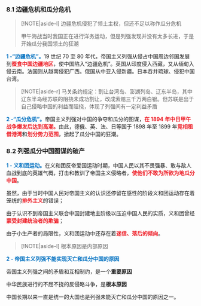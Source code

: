 
### 8.1 边疆危机和瓜分危机
> [!NOTE|aside-l] 
> 边疆危机侵犯了领土主权，但还不足以称作瓜分危机
> 
> 甲午海战当时我国正在进行洋务运动，但是列强发现并没有太多长进，于是开始瓜分我国领土的狂潮

<font style = "color:#0070C0"><b>1 -“边疆危机”。</b></font>19 世纪 70 至 80 年代，帝国主义列强从侵占中国周边邻国发展到<font style = "color:#EE1C25"><b>蚕食中国边疆地区</b></font>，使中国陷入“边疆危机”。英国从印度侵入西藏，又从缅甸入侵云南。法国则从越南侵犯广西。俄国从中亚入侵新疆。日本吞并琉球、侵犯中国台湾。
> [!NOTE|aside-r] 
> 马关条约规定：割让台湾岛、澎湖列岛、辽东半岛，其中辽东半岛经苏联的阻挠未成功割让，改成索赔三千万两白银。但苏联是出于自己侵略中国的利益而阻挠，体现了列强间有一定利益矛盾

<font style = "color:#0070C0"><b>2 -“瓜分危机”。</b></font>帝国主义列强对中国的争夺和瓜分的图谋，<font style = "color:#EE1C25"><b>在 1894 年中日甲午战争爆发后达到高潮。</b></font>由此，德俄、英、法、日等国于 1898 年至 1899 年<font style = "color:#EE1C25"><b>竞相租借港湾</b></font>和<font style = "color:#EE1C25"><b>划分势力范围</b></font>，掀起了瓜分中国的狂潮。

### 8.2 列强瓜分中国图谋的破产

<font style = "color:#0070C0"><b>1 - 义和团运动。</b></font>在义和团反帝爱国运动时期，中国人民以其不畏强暴、敢与敌人血战到底的英雄气概，打击和教训了帝国主义侵略者，<font style = "color:#EE1C25"><b>使他们不敢为所欲为地瓜分中国</b></font>。

虽然，由于当时中国人民对帝国主义的认识还停留在感性的阶段义和团运动存在着笼统的<font style = "color:#EE1C25"><b>排外主义</b></font>的错误；

由于认识不到帝国主义联合中国封建地主阶级以压迫中国人民的实质，义和团曾经<font style = "color:#EE1C25"><b>蒙受封建统治者的欺骗</b></font>；

由于小生产者的局限性，义和团运动中还存在着<font style = "color:#EE1C25"><b>迷信、落后的倾向</b></font>。
> [!NOTE|aside-l] 
> 根本原因是内部原因

<font style = "color:#0070C0"><b>2 - 帝国主义列强不能实现灭亡和瓜分中国的原因</b></font>

帝国主义列强之间的矛盾和互相制约，是一个**重要原因**

中华民族进行的不屈不挠的反侵略斗争，是**根本原因**

中国长期以来一直是统一的大国也是列强未能灭亡和瓜分中国的原因之一。